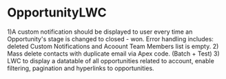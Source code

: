 # OpportunityLWC
1)A custom notification should be displayed to user every time an Opportunity's stage is changed to closed - won. Error handling includes: deleted Custom Notifications and Acoount Team Members list is empty. 
2) Mass delete contacts with duplicate email via Apex code. (Batch + Test)
3) LWC to display a datatable of all opportunities related to account, enable filtering, pagination and hyperlinks to opportunities. 
